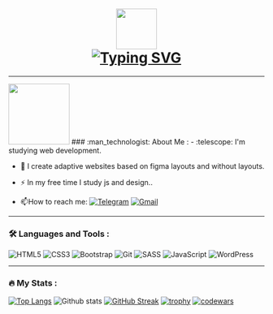 
<h1 align="center"><a href="https://git.io/typing-svg"><img src="https://avatars.githubusercontent.com/u/86792732?v=4" width="80"><br><a href="https://git.io/typing-svg"><img src="https://readme-typing-svg.herokuapp.com?font=Fira+Code&pause=1000&color=689D6A&background=282828&center=true&vCenter=true&width=435&lines=Hi%2C+my+name+is+Dmitry.;I+am+a+front-end+developer." alt="Typing SVG" /></a></h1>

---

<img src='https://media.giphy.com/media/ZDTbix65Me1YDNLDF3/giphy.gif' width='120'>
### :man_technologist: About Me :
- :telescope: I'm studying web development.

- :seedling: I create adaptive websites based on figma layouts and without layouts.

- :zap: In my free time I study js and design..

- :mailbox:How to reach me: 
[![Telegram](https://img.shields.io/badge/Telegram-2CA5E0?style=for-the-badge&logo=telegram&logoColor=white)](https://t.me/Brahner) [![Gmail](https://img.shields.io/badge/Gmail-D14836?style=for-the-badge&logo=gmail&logoColor=white)](mailto:brachneq@gmail.com)


---

### :hammer_and_wrench: Languages and Tools :
![HTML5](https://img.shields.io/badge/html5-%23E34F26.svg?style=for-the-badge&logo=html5&logoColor=white) ![CSS3](https://img.shields.io/badge/css3-%231572B6.svg?style=for-the-badge&logo=css3&logoColor=white) ![Bootstrap](https://img.shields.io/badge/bootstrap-%23563D7C.svg?style=for-the-badge&logo=bootstrap&logoColor=white) ![Git](https://img.shields.io/badge/git-%23F05033.svg?style=for-the-badge&logo=git&logoColor=white) ![SASS](https://img.shields.io/badge/SASS-hotpink.svg?style=for-the-badge&logo=SASS&logoColor=white) ![JavaScript](https://img.shields.io/badge/javascript-%23323330.svg?style=for-the-badge&logo=javascript&logoColor=%23F7DF1E) ![WordPress](https://img.shields.io/badge/WordPress-%23117AC9.svg?style=for-the-badge&logo=WordPress&logoColor=white)

---

### :fire: My Stats :
[![Top Langs](https://github-readme-stats.vercel.app/api/top-langs/?username=Brahner&layout=compact&theme=gruvbox)](https://github.com/Brahner/github-readme-stats)
![Github stats](https://github-readme-stats.vercel.app/api?username=Brahner&theme=gruvbox&show_icons=true&count_private=true)
[![GitHub Streak](http://github-readme-streak-stats.herokuapp.com?user=brahner&theme=gruvbox&hide_border=true&locale=ru)](https://git.io/streak-stats)
[![trophy](https://github-profile-trophy.vercel.app/?username=Brahner&theme=gruvbox)](https://github.com/Brahner/github-profile-trophy)
[![codewars](https://www.codewars.com/users/Brahner/badges/small)](https://www.codewars.com/users/Brahner)